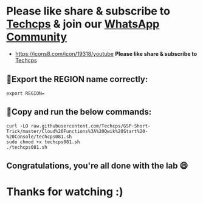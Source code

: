 

# Please like share & subscribe to [Techcps](https://www.youtube.com/@techcps) & join our [WhatsApp Community](https://whatsapp.com/channel/0029Va9nne147XeIFkXYv71A)
- https://icons8.com/icon/19318/youtube **Please like share & subscribe to** [Techcps](https://www.youtube.com/@techcps)


## 🚨Export the REGION name correctly:

```
export REGION=
```

## 🚨Copy and run the below commands:

```
curl -LO raw.githubusercontent.com/Techcps/GSP-Short-Trick/master/Cloud%20Functions%3A%20Qwik%20Start%20-%20Console/techcps081.sh
sudo chmod +x techcps081.sh
./techcps081.sh
```

## Congratulations, you're all done with the lab 😄

# Thanks for watching :)

